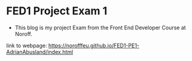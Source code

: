# FED1 Project Exam 1

- This blog is my project Exam from the Front End Developer Course at Noroff.

link to webpage: https://norofffeu.github.io/FED1-PE1-AdrianAbusland/index.html
